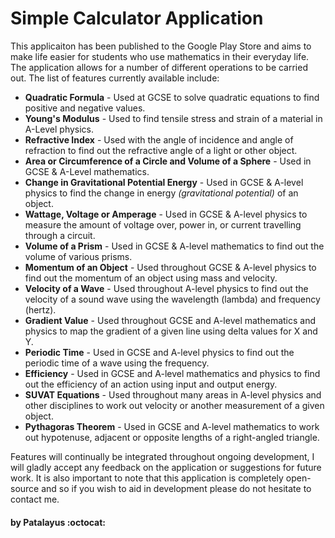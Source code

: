# Simple Calculator Application
This applicaiton has been published to the Google Play Store and aims to make life easier for students who use mathematics in their everyday life.
The application allows for a number of different operations to be carried out. The list of features currently available include:

* **Quadratic Formula** - Used at GCSE to solve quadratic equations to find positive and negative values.
* **Young's Modulus** - Used to find tensile stress and strain of a material in A-Level physics.
* **Refractive Index** - Used with the angle of incidence and angle of refraction to find out the refractive angle of a light or other object.
* **Area or Circumference of a Circle and Volume of a Sphere** - Used in GCSE & A-Level mathematics.
* **Change in Gravitational Potential Energy** - Used in GCSE & A-level physics to find the change in energy *(gravitational potential)* of an object.
* **Wattage, Voltage or Amperage** - Used in GCSE & A-level physics to measure the amount of voltage over, power in, or current travelling through a circuit.
* **Volume of a Prism** - Used in GCSE & A-level mathematics to find out the volume of various prisms.
* **Momentum of an Object** - Used throughout GCSE & A-level physics to find out the momentum of an object using mass and velocity.
* **Velocity of a Wave** - Used throughout A-level physics to find out the velocity of a sound wave using the wavelength (lambda) and frequency (hertz).
* **Gradient Value** - Used throughout GCSE and A-level mathematics and physics to map the gradient of a given line using delta values for X and Y.
* **Periodic Time** - Used in GCSE and A-level physics to find out the periodic time of a wave using the frequency.
* **Efficiency** - Used in GCSE and A-level mathematics and physics to find out the efficiency of an action using input and output energy.
* **SUVAT Equations** - Used throughout many areas in A-level physics and other disciplines to work out velocity or another measurement of a given object.
* **Pythagoras Theorem** - Used in GCSE and A-level mathematics to work out hypotenuse, adjacent or opposite lengths of a right-angled triangle.

Features will continually be integrated throughout ongoing development, I will gladly accept any feedback on the application or suggestions for future work.
It is also important to note that this application is completely open-source and so if you wish to aid in development please do not hesitate to contact me.
#### by Patalayus :octocat:

